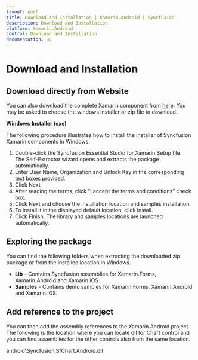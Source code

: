 ```yaml
---
layout: post
title: Download and Installation | Xamarin.Android | Syncfusion
description: Download and Installation
platform: Xamarin.Android
control: Download and Installation
documentation: ug
---
```


# Download and Installation

## Download directly from Website

You can also download the complete Xamarin component from [here](http://www.syncfusion.com/products/xamarin). You may be asked to choose the windows installer or zip file to download.

**Windows** **Installer** **(****exe****)**

The following procedure illustrates how to install the installer of Syncfusion Xamarin components in Windows.

1. Double-click the Syncfusion Essential Studio for Xamarin Setup file. The Self-Extractor wizard opens and extracts the package automatically.
2. Enter User Name, Organization and Unlock Key in the corresponding text boxes provided.
3. Click Next.
4. After reading the terms, click “I accept the terms and conditions” check box.
5. Click Next and choose the installation location and samples installation.
6. To install it in the displayed default location, click Install.
7. Click Finish. The library and samples locations are launched automatically.

## Exploring the package

You can find the following folders when extracting the downloaded zip package or from the installed location in Windows.

* **Lib** - Contains Syncfusion assemblies for Xamarin.Forms, Xamarin.Android and Xamarin.iOS.
* **Samples** - Contains demo samples for Xamarin.Forms, Xamarin.Android and Xamarin.iOS.

## Add reference to the project

You can then add the assembly references to the Xamarin.Android project. The following is the location where you can locate dll for Chart control and you can find assemblies for the other controls also from the same location.

android\Syncfusion.SfChart.Android.dll